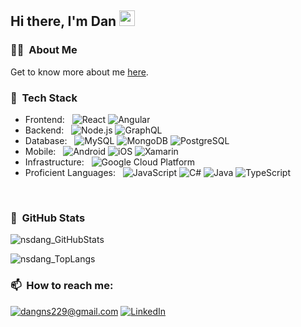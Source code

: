 <h2>Hi there, I'm Dan <img src="https://media.giphy.com/media/hvRJCLFzcasrR4ia7z/giphy.gif" width="25px"></h2>

<h3>👨‍💻 &nbsp;About Me</h3>

Get to know more about me [here](https://nsdang.com/).


<h3>🥞 &nbsp;Tech Stack</h3>

- Frontend: &nbsp;
  ![React](https://img.shields.io/badge/-React-333333?style=flat&logo=react)
  ![Angular](https://img.shields.io/badge/-Redux-333333?style=flat&logo=redux&logoColor=purple)
- Backend: &nbsp;
  ![Node.js](https://img.shields.io/badge/-Node.js-333333?style=flat&logo=node.js)
  ![GraphQL](https://img.shields.io/badge/-Graph%20QL-333333?style=flat&logo=graphql&logoColor=magenta)
- Database: &nbsp;
  ![MySQL](https://img.shields.io/badge/-MySQL-333333?style=flat&logo=mysql)
  ![MongoDB](https://img.shields.io/badge/-MongoDB-333333?style=flat&logo=mongodb)
  ![PostgreSQL](https://img.shields.io/badge/-PostgreSQL-333333?style=flat&logo=postgreSQL)
- Mobile: &nbsp;
  ![Android](https://img.shields.io/badge/-Android-333333?style=flat&logo=android)
  ![iOS](https://img.shields.io/badge/-iOS-333333?style=flat&logo=apple)
  ![Xamarin](https://img.shields.io/badge/-Xamarin-333333?style=flat&logo=Xamarin)
- Infrastructure: &nbsp;
  ![Google Cloud Platform](https://img.shields.io/badge/-Google%20Cloud%20Platform-333333?style=flat&logo=google&logoColor=red)
- Proficient Languages: &nbsp;
  ![JavaScript](https://img.shields.io/badge/-JavaScript-333333?style=flat&logo=javascript)
  ![C#](https://img.shields.io/badge/-C_Sharp-333333?style=flat&logo=c-sharp)
  ![Java](https://img.shields.io/badge/-Java-333333?style=flat&logo=java&logoColor=orange)
  ![TypeScript](https://img.shields.io/badge/-TypeScript-333333?style=flat&logo=typescript)
<br/>


<h3>👀 &nbsp;GitHub Stats</h3>

<p align="left"> <img src="https://github-readme-stats.vercel.app/api?username=nsdang&show_icons=true&theme=gotham" alt="nsdang_GitHubStats" />
<p align="left"> <img src="https://github-readme-stats.vercel.app/api/top-langs/?username=nsdang&theme=gotham" alt="nsdang_TopLangs" />

<h3>📫 &nbsp;How to reach me:</h3>

<a href="mailto:dangns229@gmail.com">![dangns229@gmail.com](https://img.shields.io/badge/Gmail-D14836?style=for-the-badge&logo=gmail&logoColor=white)</a> <a href="https://www.linkedin.com/in/dang-s-nguyen/">![LinkedIn](https://img.shields.io/badge/LinkedIn-0077B5?style=for-the-badge&logo=linkedin&logoColor=white)</a>



